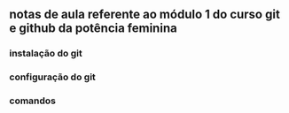 ## notas de aula referente ao módulo 1 do curso git e github da potência feminina


### instalação do git

### configuração do git


### comandos